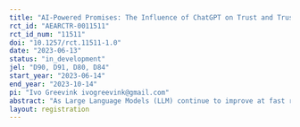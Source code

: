 ```yaml
---
title: "AI-Powered Promises: The Influence of ChatGPT on Trust and Trustworthiness"
rct_id: "AEARCTR-0011511"
rct_id_num: "11511"
doi: "10.1257/rct.11511-1.0"
date: "2023-06-13"
status: "in_development"
jel: "D90, D91, D80, D84"
start_year: "2023-06-14"
end_year: "2023-10-14"
pi: "Ivo Greevink ivogreevink@gmail.com"
abstract: "As Large Language Models (LLM) continue to improve at fast rate, it will not be long before they become an integral part of many of the digital tools we use today, including those focused on communication. In this project, we investigate how the availability of LLMs during written communication affects trust and trustworthiness between participant pairs in a trust game. "
layout: registration
---
```



